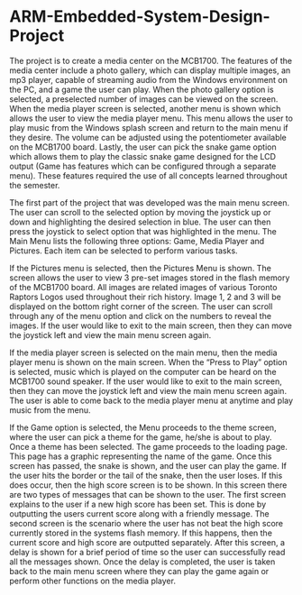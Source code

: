 # ARM-Embedded-System-Design-Project

The project is to create a media center on the MCB1700. The features of the media center include a photo gallery, which can display multiple images, an mp3 player, capable of streaming audio from the Windows environment on the PC, and a game the user can play. When the photo gallery option is selected, a preselected number of images can be viewed on the screen. When the media player screen is selected, another menu is shown which allows the user to view the media player menu. This menu allows the user to play music from the Windows splash screen and return to the main menu if they desire. The volume can be adjusted using the potentiometer available on the MCB1700 board. Lastly, the user can pick the snake game option which allows them to play the classic snake game designed for the LCD output (Game has features which can be configured through a separate menu). These features required the use of all concepts learned throughout the semester.

The first part of the project that was developed was the main menu screen. The user can scroll to the selected option by moving the joystick up or down and highlighting the desired selection in blue. The user can then press the joystick to select option that was highlighted in the menu. The Main Menu lists the following three options: Game, Media Player and Pictures. Each item can be selected to
perform various tasks.

If the Pictures menu is selected, then the Pictures Menu is shown. The screen allows the user to view 3 pre-set images stored in the flash memory of the MCB1700 board. All images are related images of various Toronto Raptors Logos used throughout their rich history. Image 1, 2 and 3 will be displayed on the bottom right corner of the screen. The user can scroll through any of the menu option and click on the numbers to reveal the images. If the user would like to exit to the main screen, then they can move the joystick left and view the main menu screen again.

If the media player screen is selected on the main menu, then the media player menu is shown on the main screen. When the “Press to Play” option is selected, music which is played on the computer can be heard on the MCB1700 sound speaker. If the user would like to exit to the main screen, then they can move the joystick left and view the main menu screen again. The user is able to come back to the media player menu at anytime and play music from the menu.

If the Game option is selected, the Menu proceeds to the theme screen, where the user can pick a theme for the game, he/she is about to play. Once a theme has been selected. The game proceeds to the loading page. This page has a graphic representing the name of the game. Once this screen has passed, the snake is shown, and the user can play the game. If the user hits the border or the tail of the snake, then the user loses. If this does occur, then the high score screen is to be shown. In this screen there are two types of messages that can be shown to the user. The first screen explains to the user if a new high score has been set. This is done by outputting the users current score along with a friendly message. The second screen is the scenario where the user has not beat the high score currently stored in the systems flash memory. If this happens, then the current score and high score are outputted separately. After this screen, a delay is shown for a brief period of time so the user can successfully read all the messages shown. Once the delay is completed, the user is taken back to the main menu screen where they can play the game again or perform other functions on the media player. 

